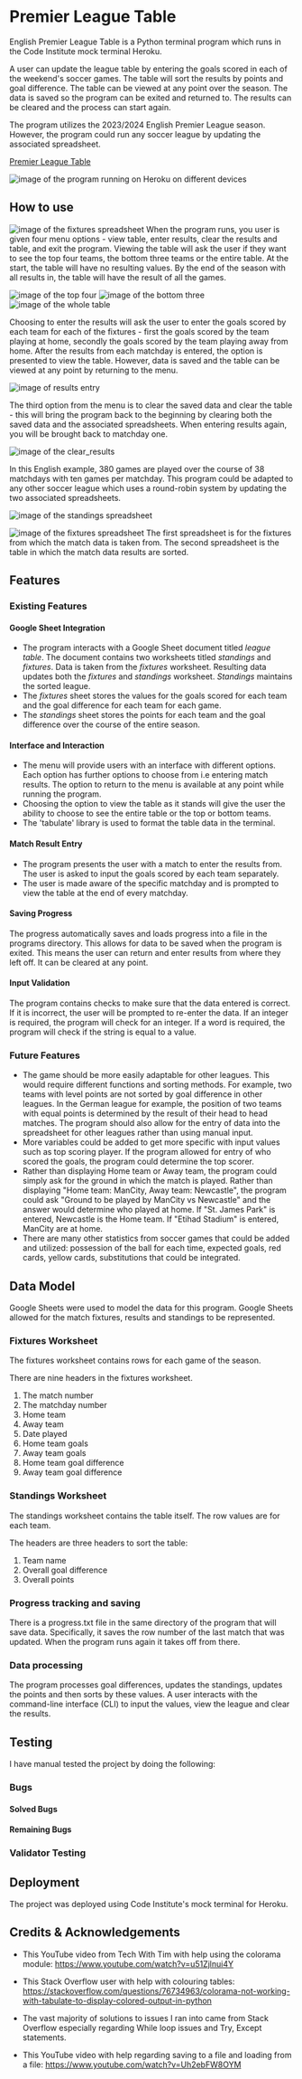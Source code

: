 # Premier League Table
English Premier League Table is a Python terminal program which runs in the Code Institute mock terminal Heroku. 

A user can update the league table by entering the goals scored in each of the weekend's soccer games. The table will sort the results by points and goal difference. The table can be viewed at any point over the season. The data is saved so the program can be exited and returned to. The results can be cleared and the process can start again. 

The program utilizes the 2023/2024 English Premier League season. However, the program could run any soccer league by updating the associated spreadsheet. 

[Premier League Table](link)

![image of the program running on Heroku on different devices](image.jpg)

## How to use

![image of the fixtures spreadsheet](documents/readme%20images/fixturestable.png)
When the program runs, you user is given four menu options - view table, enter results, clear the results and table, and exit the program. Viewing the table will ask the user if they want to see the top four teams, the bottom three teams or the entire table. At the start, the table will have no resulting values. By the end of the season with all results in, the table will have the result of all the games. 

![image of the top four](documents/readme%20images/topfour.png)
![image of the bottom three](documents/readme%20images/bottomthree.png)
![image of the whole table](documents/readme%20images/full%20table.png)

Choosing to enter the results will ask the user to enter the goals scored by each team for each of the fixtures - first the goals scored by the team playing at home, secondly the goals scored by the team playing away from home. After the results from each matchday is entered, the option is presented to view the table. However, data is saved and the table can be viewed at any point by returning to the menu. 

![image of results entry](documents/readme%20images/matchdayentry.png)

The third option from the menu is to clear the saved data and clear the table - this will bring the program back to the beginning by clearing both the saved data and the associated spreadsheets. When entering results again, you will be brought back to matchday one.

![image of the clear_results](documents/readme%20images/endofseason.png)

In this English example, 380 games are played over the course of 38 matchdays with ten games per matchday. This program could be adapted to any other soccer league which uses a round-robin system by updating the two associated spreadsheets. 

![image of the standings spreadsheet](documents/readme%20images/standingstable.png)

![image of the fixtures spreadsheet](documents/readme%20images/fixturestable.png)
The first spreadsheet is for the fixtures from which the match data is taken from. The second spreadsheet is the table in which the match data results are sorted. 

## Features
### Existing Features
#### Google Sheet Integration 
- The program interacts with a Google Sheet document titled *league table*. The document contains two worksheets titled *standings* and *fixtures*. Data is taken from the *fixtures* worksheet. Resulting data updates both the *fixtures* and *standings* worksheet. *Standings* maintains the sorted league. 
- The *fixtures* sheet stores the values for the goals scored for each team and the goal difference for each team for each game.
- The *standings* sheet stores the points for each team and the goal difference over the course of the entire season.

#### Interface and Interaction
- The menu will provide users with an interface with different options. Each option has further options to choose from i.e entering match results. The option to return to the menu is available at any point while running the program.
- Choosing the option to view the table as it stands will give the user the ability to choose to see the entire table or the top or bottom teams.
- The 'tabulate' library is used to format the table data in the terminal.

#### Match Result Entry 
- The program presents the user with a match to enter the results from. The user is asked to input the goals scored by each team separately. 
- The user is made aware of the specific matchday and is prompted to view the table at the end of every matchday.
  
#### Saving Progress
The progress automatically saves and loads progress into a file in the programs directory. This allows for data to be saved when the program is exited. This means the user can return and enter results from where they left off. It can be cleared at any point. 

#### Input Validation

The program contains checks to make sure that the data entered is correct. If it is incorrect, the user will be prompted to re-enter the data. If an integer is required, the program will check for an integer. If a word is required, the program will check if the string is equal to a value. 

### Future Features 

- The game should be more easily adaptable for other leagues. This would require different functions and sorting methods. For example, two teams with level points are not sorted by goal difference in other leagues. In the German league for example, the position of two teams with equal points is determined by the result of their head to head matches. The program should also allow for the entry of data into the spreadsheet for other leagues rather than using manual input.
- More variables could be added to get more specific with input values such as top scoring player. If the program allowed for entry of who scored the goals, the program could determine the top scorer. 
- Rather than displaying Home team or Away team, the program could simply ask for the ground in which the match is played. Rather than displaying "Home team: ManCity, Away team: Newcastle", the program could ask "Ground to be played by ManCity vs Newcastle" and the answer would determine who played at home. If "St. James Park" is entered, Newcastle is the Home team. If "Etihad Stadium" is entered, ManCity are at home. 
- There are many other statistics from soccer games that could be added and utilized: possession of the ball for each time, expected goals, red cards, yellow cards, substitutions that could be integrated. 

## Data Model

Google Sheets were used to model the data for this program. Google Sheets allowed for the match fixtures, results and standings to be represented. 

### Fixtures Worksheet

The fixtures worksheet contains rows for each game of the season. 

There are nine headers in the fixtures worksheet.
1. The match number
2. The matchday number
3. Home team
4. Away team
5. Date played 
6. Home team goals
7. Away team goals
8. Home team goal difference
9. Away team goal difference
    
### Standings Worksheet

The standings worksheet contains the table itself. The row values are for each team. 

The headers are three headers to sort the table:
1. Team name
2. Overall goal difference
3. Overall points

### Progress tracking and saving

There is a progress.txt file in the same directory of the program that will save data. Specifically, it saves the row number of the last match that was updated. When the program runs again it takes off from there. 

### Data processing

The program processes goal differences, updates the standings, updates the points and then sorts by these values. A user interacts with the command-line interface (CLI) to input the values, view the league and clear the results. 

## Testing

I have manual tested the project by doing the following: 

### Bugs
#### Solved Bugs

#### Remaining Bugs
### Validator Testing

## Deployment

The project was deployed using Code Institute's mock terminal for Heroku. 

## Credits & Acknowledgements

- This YouTube video from Tech With Tim with help using the colorama module: https://www.youtube.com/watch?v=u51Zjlnui4Y

- This Stack Overflow user with help with colouring tables: https://stackoverflow.com/questions/76734963/colorama-not-working-with-tabulate-to-display-colored-output-in-python

- The vast majority of solutions to issues I ran into came from Stack Overflow especially regarding While loop issues and Try, Except statements.

- This YouTube video with help regarding saving to a file and loading from a file: https://www.youtube.com/watch?v=Uh2ebFW8OYM